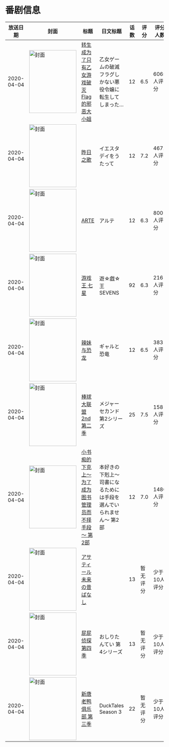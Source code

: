 # 番剧信息

|放送日期|封面|标题|日文标题|话数|评分|评分人数|
|---|---|---|---|---|---|---|
|2020-04-04|<img src="//lain.bgm.tv/pic/cover/c/12/db/264089_1BMQc.jpg" alt="封面" style="width:150px;height:200px;object-fit:cover;">|[转生成为了只有乙女游戏破灭Flag的邪恶大小姐](https://bangumi.tv/subject/264089)|乙女ゲームの破滅フラグしかない悪役令嬢に転生してしまった…|12|6.5|6065人评分|
|2020-04-04|<img src="//lain.bgm.tv/pic/cover/c/13/da/280516_TvEE7.jpg" alt="封面" style="width:150px;height:200px;object-fit:cover;">|[昨日之歌](https://bangumi.tv/subject/280516)|イエスタデイをうたって|12|7.2|4671人评分|
|2020-04-04|<img src="//lain.bgm.tv/pic/cover/c/5f/4e/286650_9U35u.jpg" alt="封面" style="width:150px;height:200px;object-fit:cover;">|[ARTE](https://bangumi.tv/subject/286650)|アルテ|12|6.3|800人评分|
|2020-04-04|<img src="//lain.bgm.tv/pic/cover/c/c6/98/286967_93sw2.jpg" alt="封面" style="width:150px;height:200px;object-fit:cover;">|[游戏王 七星](https://bangumi.tv/subject/286967)|遊☆戯☆王SEVENS|92|6.3|216人评分|
|2020-04-04|<img src="//lain.bgm.tv/pic/cover/c/a1/9d/289910_7JCdI.jpg" alt="封面" style="width:150px;height:200px;object-fit:cover;">|[辣妹与恐龙](https://bangumi.tv/subject/289910)|ギャルと恐竜|12|6.5|383人评分|
|2020-04-04|<img src="//lain.bgm.tv/pic/cover/c/d3/cb/292219_sZERu.jpg" alt="封面" style="width:150px;height:200px;object-fit:cover;">|[棒球大联盟2nd 第二季](https://bangumi.tv/subject/292219)|メジャーセカンド 第2シリーズ|25|7.5|158人评分|
|2020-04-04|<img src="//lain.bgm.tv/pic/cover/c/c6/a5/295884_5JJ4J.jpg" alt="封面" style="width:150px;height:200px;object-fit:cover;">|[小书痴的下克上～为了成为图书管理员而不择手段～ 第2部](https://bangumi.tv/subject/295884)|本好きの下剋上～司書になるためには手段を選んでいられません～ 第2部|12|7.0|1480人评分|
|2020-04-04|<img src="//lain.bgm.tv/pic/cover/c/f5/ef/303078_027bG.jpg" alt="封面" style="width:150px;height:200px;object-fit:cover;">|[アサティール 未来の昔ばなし](https://bangumi.tv/subject/303078)||13|暂无评分|少于10人评分|
|2020-04-04|<img src="//lain.bgm.tv/pic/cover/c/5b/ef/303880_N2nH2.jpg" alt="封面" style="width:150px;height:200px;object-fit:cover;">|[屁屁侦探 第四季](https://bangumi.tv/subject/303880)|おしりたんてい 第4シリーズ|13|暂无评分|少于10人评分|
|2020-04-04|<img src="//lain.bgm.tv/pic/cover/c/b8/5d/317878_Ddijc.jpg" alt="封面" style="width:150px;height:200px;object-fit:cover;">|[新唐老鸭俱乐部 第三季](https://bangumi.tv/subject/317878)|DuckTales Season 3|22|暂无评分|少于10人评分|
